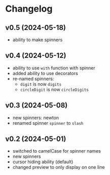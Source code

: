 # Changelog

## v0.5 (2024-05-18)
- ability to make spinners

## v0.4 (2024-05-12)
- ability to use `with` function with spinner
- added ability to use decorators
- re-named spinners:
  - `digit` is now `digits`
  - `circleDigit` is now `circleDigits`

## v0.3 (2024-05-08)
- new spinners: newton
- renamed spinner `spinner` to `slash`

## v0.2 (2024-05-01)
- switched to camelCase for spinner names
- new spinners
- cursor hiding ability (default)
- changed preview to only display on one line

